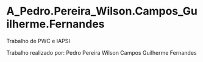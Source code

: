 # A_Pedro.Pereira_Wilson.Campos_Guilherme.Fernandes
 Trabalho de PWC e IAPSI

Trabalho realizado por:
Pedro Pereira
Wilson Campos
Guilherme Fernandes

